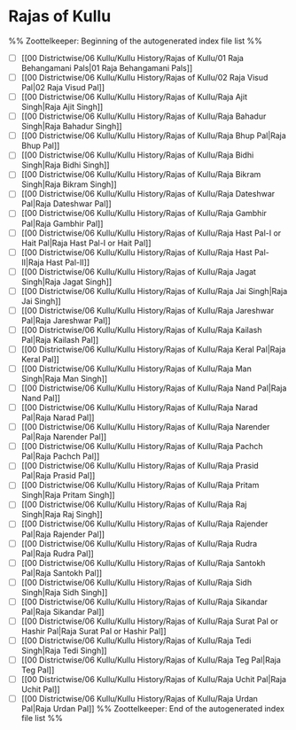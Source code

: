 # Rajas of Kullu
%% Zoottelkeeper: Beginning of the autogenerated index file list  %%
- [ ]  [[00 Districtwise/06 Kullu/Kullu History/Rajas of Kullu/01 Raja Behangamani Pals|01 Raja Behangamani Pals]]
- [ ]  [[00 Districtwise/06 Kullu/Kullu History/Rajas of Kullu/02 Raja Visud Pal|02 Raja Visud Pal]]
- [ ]  [[00 Districtwise/06 Kullu/Kullu History/Rajas of Kullu/Raja Ajit Singh|Raja Ajit Singh]]
- [ ]  [[00 Districtwise/06 Kullu/Kullu History/Rajas of Kullu/Raja Bahadur Singh|Raja Bahadur Singh]]
- [ ]  [[00 Districtwise/06 Kullu/Kullu History/Rajas of Kullu/Raja Bhup Pal|Raja Bhup Pal]]
- [ ]  [[00 Districtwise/06 Kullu/Kullu History/Rajas of Kullu/Raja Bidhi Singh|Raja Bidhi Singh]]
- [ ]  [[00 Districtwise/06 Kullu/Kullu History/Rajas of Kullu/Raja Bikram Singh|Raja Bikram Singh]]
- [ ]  [[00 Districtwise/06 Kullu/Kullu History/Rajas of Kullu/Raja Dateshwar Pal|Raja Dateshwar Pal]]
- [ ]  [[00 Districtwise/06 Kullu/Kullu History/Rajas of Kullu/Raja Gambhir Pal|Raja Gambhir Pal]]
- [ ]  [[00 Districtwise/06 Kullu/Kullu History/Rajas of Kullu/Raja Hast Pal-I or Hait Pal|Raja Hast Pal-I or Hait Pal]]
- [ ]  [[00 Districtwise/06 Kullu/Kullu History/Rajas of Kullu/Raja Hast Pal-II|Raja Hast Pal-II]]
- [ ]  [[00 Districtwise/06 Kullu/Kullu History/Rajas of Kullu/Raja Jagat Singh|Raja Jagat Singh]]
- [ ]  [[00 Districtwise/06 Kullu/Kullu History/Rajas of Kullu/Raja Jai Singh|Raja Jai Singh]]
- [ ]  [[00 Districtwise/06 Kullu/Kullu History/Rajas of Kullu/Raja Jareshwar Pal|Raja Jareshwar Pal]]
- [ ]  [[00 Districtwise/06 Kullu/Kullu History/Rajas of Kullu/Raja Kailash Pal|Raja Kailash Pal]]
- [ ]  [[00 Districtwise/06 Kullu/Kullu History/Rajas of Kullu/Raja Keral Pal|Raja Keral Pal]]
- [ ]  [[00 Districtwise/06 Kullu/Kullu History/Rajas of Kullu/Raja Man Singh|Raja Man Singh]]
- [ ]  [[00 Districtwise/06 Kullu/Kullu History/Rajas of Kullu/Raja Nand Pal|Raja Nand Pal]]
- [ ]  [[00 Districtwise/06 Kullu/Kullu History/Rajas of Kullu/Raja Narad Pal|Raja Narad Pal]]
- [ ]  [[00 Districtwise/06 Kullu/Kullu History/Rajas of Kullu/Raja Narender Pal|Raja Narender Pal]]
- [ ]  [[00 Districtwise/06 Kullu/Kullu History/Rajas of Kullu/Raja Pachch Pal|Raja Pachch Pal]]
- [ ]  [[00 Districtwise/06 Kullu/Kullu History/Rajas of Kullu/Raja Prasid Pal|Raja Prasid Pal]]
- [ ]  [[00 Districtwise/06 Kullu/Kullu History/Rajas of Kullu/Raja Pritam Singh|Raja Pritam Singh]]
- [ ]  [[00 Districtwise/06 Kullu/Kullu History/Rajas of Kullu/Raja Raj Singh|Raja Raj Singh]]
- [ ]  [[00 Districtwise/06 Kullu/Kullu History/Rajas of Kullu/Raja Rajender Pal|Raja Rajender Pal]]
- [ ]  [[00 Districtwise/06 Kullu/Kullu History/Rajas of Kullu/Raja Rudra Pal|Raja Rudra Pal]]
- [ ]  [[00 Districtwise/06 Kullu/Kullu History/Rajas of Kullu/Raja Santokh Pal|Raja Santokh Pal]]
- [ ]  [[00 Districtwise/06 Kullu/Kullu History/Rajas of Kullu/Raja Sidh Singh|Raja Sidh Singh]]
- [ ]  [[00 Districtwise/06 Kullu/Kullu History/Rajas of Kullu/Raja Sikandar Pal|Raja Sikandar Pal]]
- [ ]  [[00 Districtwise/06 Kullu/Kullu History/Rajas of Kullu/Raja Surat Pal or Hashir Pal|Raja Surat Pal or Hashir Pal]]
- [ ]  [[00 Districtwise/06 Kullu/Kullu History/Rajas of Kullu/Raja Tedi Singh|Raja Tedi Singh]]
- [ ]  [[00 Districtwise/06 Kullu/Kullu History/Rajas of Kullu/Raja Teg Pal|Raja Teg Pal]]
- [ ]  [[00 Districtwise/06 Kullu/Kullu History/Rajas of Kullu/Raja Uchit Pal|Raja Uchit Pal]]
- [ ]  [[00 Districtwise/06 Kullu/Kullu History/Rajas of Kullu/Raja Urdan Pal|Raja Urdan Pal]]
%% Zoottelkeeper: End of the autogenerated index file list  %%

